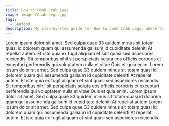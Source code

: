 ```yaml
---
title: How to Cook Crab Legs
image: images/Crab-Legs.jpg
tags:
  - Seafood
description: My step-by-step guide for How to Cook Crab Legs, where to buy them, what to look for, and how to serve them. This delicious and tender crab is perfect for company, holidays, or special events and could not be easier to prepare!
---
```


Lorem ipsum dolor sit amet. Sed culpa quae 33 quidem minus sit totam quasi id dolorem quam qui assumenda galisum id cupiditate deleniti At repellat autem. Et iste quia ex fugit aliquam et sint quasi sed asperiores reiciendis. Sit temporibus nihil sit perspiciatis soluta eos officiis corporis et excepturi perferendis qui voluptatem nulla et vitae Quis et quia enim. Lorem ipsum dolor sit amet. Sed culpa quae 33 quidem minus sit totam quasi id dolorem quam qui assumenda galisum id cupiditate deleniti At repellat autem. Et iste quia ex fugit aliquam et sint quasi sed asperiores reiciendis. Sit temporibus nihil sit perspiciatis soluta eos officiis corporis et excepturi perferendis qui voluptatem nulla et vitae Quis et quia enim. Lorem ipsum dolor sit amet. Sed culpa quae 33 quidem minus sit totam quasi id dolorem quam qui assumenda galisum id cupiditate deleniti At repellat autem.Lorem ipsum dolor sit amet. Sed culpa quae 33 quidem minus sit totam quasi id dolorem quam qui assumenda galisum id cupiditate deleniti At repellat autem. Et iste quia ex fugit aliquam et sint quasi sed asperiores reiciendis.
